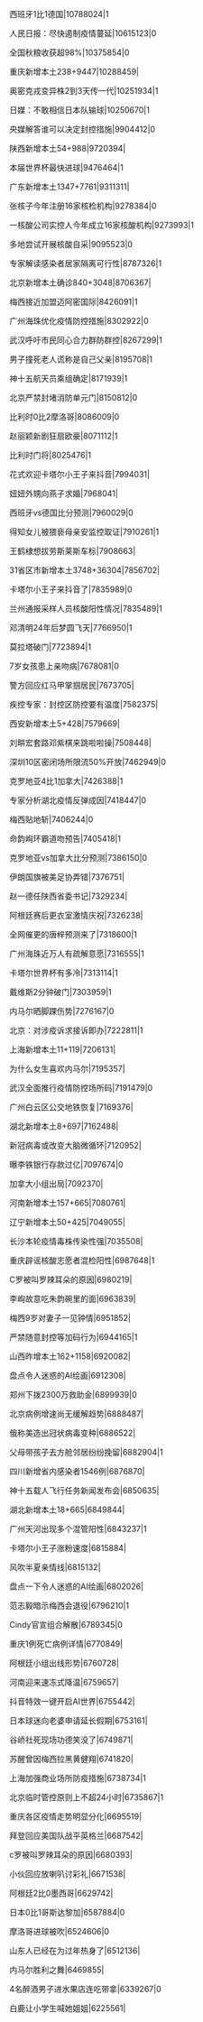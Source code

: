 西班牙1比1德国|10788024|1

人民日报：尽快遏制疫情蔓延|10615123|0

全国秋粮收获超98%|10375854|0

重庆新增本土238+9447|10288459|

奥密克戎变异株2到3天传一代|10251934|1

日媒：不敢相信日本队输球|10250670|1

央媒解答谁可以决定封控措施|9904412|0

陕西新增本土54+988|9720394|

本届世界杯最快进球|9476464|1

广东新增本土1347+7761|9311311|

张核子今年注册16家核检机构|9278384|0

一核酸公司实控人今年成立16家核酸机构|9273993|1

多地尝试开展核酸自采|9095523|0

专家解读感染者居家隔离可行性|8787326|1

北京新增本土确诊840+3048|8706367|

梅西接近加盟迈阿密国际|8426091|1

广州海珠优化疫情防控措施|8302922|0

武汉呼吁市民同心合力群防群控|8267299|1

男子撞死老人谎称是自己父亲|8195708|1

神十五航天员乘组确定|8171939|1

北京严禁封堵消防单元门|8150812|0

比利时0比2摩洛哥|8086009|0

赵丽颖新剧狂扇欧豪|8071112|1

比利时门将|8025476|1

花式欢迎卡塔尔小王子来抖音|7994031|

妞妞外甥向燕子求婚|7968041|

西班牙vs德国比分预测|7960029|0

得知女儿被猥亵母亲安监控取证|7910261|1

王鹤棣想拔劳斯莱斯车标|7908663|

31省区市新增本土3748+36304|7856702|

卡塔尔小王子来抖音了|7835989|0

兰州通报采样人员核酸阳性情况|7835489|1

邓清明24年后梦圆飞天|7766950|1

莫拉塔破门|7723894|1

7岁女孩患上亲吻病|7678081|0

警方回应红马甲掌掴居民|7673705|

疾控专家：封控区防控要有温度|7582375|

西安新增本土5+428|7579669|

刘畊宏套路邓紫棋来跳啦啦操|7508448|

深圳10区密闭场所限流50%开放|7462949|0

克罗地亚4比1加拿大|7426388|1

专家分析湖北疫情反弹成因|7418447|0

梅西贴地斩|7406244|0

命韵峋环霸道吻预告|7405418|1

克罗地亚vs加拿大比分预测|7386150|0

伊朗国旗被美足协弄错|7376751|

赵一德任陕西省委书记|7329234|

阿根廷赛后更衣室激情庆祝|7326238|

全网催更的唐梓预测来了|7318600|1

广州海珠近万人有疏解意愿|7316555|1

卡塔尔世界杯有多冷|7313114|1

戴维斯2分钟破门|7303959|1

内马尔晒脚踝伤势|7276167|0

北京：对涉疫诉求接诉即办|7222811|1

上海新增本土11+119|7206131|

为什么女生喜欢内马尔|7195357|

武汉全面推行疫情防控场所码|7191479|0

广州白云区公交地铁恢复|7169376|

湖北新增本土8+697|7162488|

新冠病毒或改变大脑微循环|7120952|

曝李铁银行存款过亿|7097674|0

加拿大小组出局|7092370|

河南新增本土157+665|7080761|

辽宁新增本土50+425|7049055|

长沙本轮疫情毒株传染性强|7035508|

重庆辟谣核酸志愿者混检阳性|6987648|1

C罗被叫罗辣耳朵的原因|6980219|

李峋故意吃朱韵碗里的面|6963839|

梅西9岁对妻子一见钟情|6951852|

严禁随意封控等加码行为|6944165|1

山西昨增本土162+1158|6920082|

盘点令人迷惑的AI绘画|6912308|

郑州下拨2300万救助金|6899939|0

北京病例增速尚无缓解趋势|6888487|

俄称美造出冠状病毒变种|6886522|

父母带孩子去方舱邻居纷纷挽留|6882904|1

四川新增省内感染者1546例|6876870|

神十五载人飞行任务新闻发布会|6850635|

湖北新增本土18+665|6849844|

广州天河出现多个混管阳性|6843237|1

卡塔尔小王子涨粉速度|6815884|

风吹半夏亲情线|6815132|

盘点一下令人迷惑的AI绘画|6802026|

范志毅暗示梅西会退役|6796210|1

Cindy官宣组合解散|6789345|0

重庆1例死亡病例详情|6770849|

阿根廷小组出线形势|6760728|

河南迎来速冻式降温|6759657|

抖音特效一键开启AI世界|6755442|

日本球迷向老婆申请延长假期|6753161|

谷峤社死现场功德笑没了|6749871|

苏醒曾因梅西拉黑黄健翔|6741820|

上海加强商业场所防疫措施|6738734|1

北京临时管控原则上不超24小时|6735867|1

重庆各区疫情走势明显分化|6695519|

拜登回应美国队战平英格兰|6687542|

c罗被叫罗辣耳朵的原因|6680393|

小伙回应放喇叭讨彩礼|6671538|

阿根廷2比0墨西哥|6629742|

日本0比1哥斯达黎加|6587884|0

摩洛哥进球被吹|6524606|0

山东人已经在为过年热身了|6512136|

内马尔胜利之舞|6469855|

4名醉酒男子进水果店连吃带拿|6339267|0

白鹿让小学生喊她姐姐|6225561|


